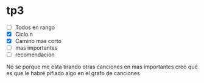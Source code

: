 # tp3

- [ ] Todos en rango
- [x] Ciclo n
- [x] Camino mas corto
- [ ] mas importantes
- [ ] recomendacion

No se porque me esta tirando otras canciones en mas importantes
creo que es que le habré pifiado algo en el grafo de canciones